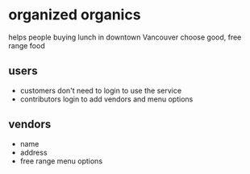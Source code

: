 # organized organics
helps people buying lunch in downtown Vancouver choose good, free range food

## users
- customers don't need to login to use the service
- contributors login to add vendors and menu options

## vendors
- name
- address
- free range menu options

